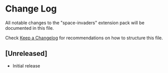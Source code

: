 # Change Log

All notable changes to the "space-invaders" extension pack will be documented in this file.

Check [Keep a Changelog](http://keepachangelog.com/) for recommendations on how to structure this file.

## [Unreleased]

- Initial release
